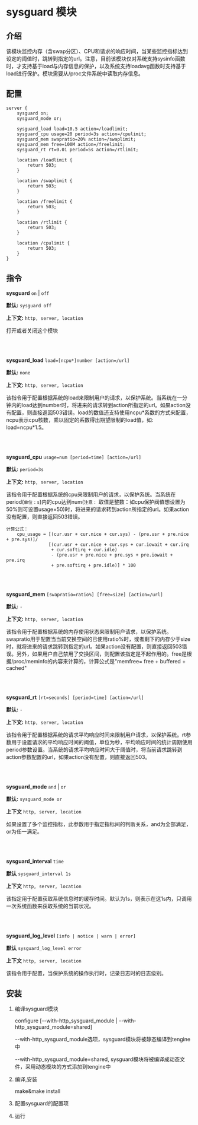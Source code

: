 # sysguard 模块

## 介绍

该模块监控内存（含swap分区）、CPU和请求的响应时间，当某些监控指标达到设定的阈值时，跳转到指定的url。注意，目前该模块仅对系统支持sysinfo函数时，才支持基于load与内存信息的保护，以及系统支持loadavg函数时支持基于load进行保护。模块需要从/proc文件系统中读取内存信息。

## 配置

    server {
        sysguard on;
        sysguard_mode or;

        sysguard_load load=10.5 action=/loadlimit;
        sysguard_cpu usage=20 period=3s action=/cpulimit;
        sysguard_mem swapratio=20% action=/swaplimit;
        sysguard_mem free=100M action=/freelimit;
        sysguard_rt rt=0.01 period=5s action=/rtlimit;

        location /loadlimit {
            return 503;
        }

        location /swaplimit {
            return 503;
        }

        location /freelimit {
            return 503;
        }

        location /rtlimit {
            return 503;
        }

        location /cpulimit {
            return 503;
        }
    }

## 指令

**sysguard** `on` | `off`

**默认:** `sysguard off`

**上下文:** `http, server, location`

打开或者关闭这个模块

<br/>
<br/>

**sysguard_load** `load=[ncpu*]number [action=/url]`

**默认:** `none`

**上下文:** `http, server, location`

该指令用于配置根据系统的load来限制用户的请求，以保护系统。当系统在一分钟内的load达到number时，将进来的请求转到action所指定的url。如果action没有配置，则直接返回503错误。load的数值还支持使用ncpu\*系数的方式来配置，ncpu表示cpu核数，乘以固定的系数得出期望限制的load值，如: load=ncpu\*1.5。

<br/>
<br/>

**sysguard_cpu** `usage=num [period=time] [action=/url]`

**默认:** `period=3s`

**上下文:** `http, server, location`

该指令用于配置根据系统的cpu来限制用户的请求，以保护系统。当系统在period(`单位：s`)内的cpu达到num(`注意：` 取值是整数：如cpu保护阀值想设置为50%则可设置usage=50)时，将进来的请求转到action所指定的url。如果action没有配置，则直接返回503错误。

```
计算公式：
    cpu_usage = [(cur.usr + cur.nice + cur.sys) - (pre.usr + pre.nice + pre.sys)]/
                [(cur.usr + cur.nice + cur.sys + cur.iowait + cur.irq
                 + cur.softirq + cur.idle)
                 - (pre.usr + pre.nice + pre.sys + pre.iowait + pre.irq
                 + pre.softirq + pre.idle)] * 100
```

<br/>
<br/>

**sysguard_mem** `[swapratio=ratio%] [free=size] [action=/url]`

**默认:** `-`

**上下文:** `http, server, location`

该指令用于配置根据系统的内存使用状态来限制用户请求，以保护系统。swapratio用于配置当当前交换空间的已使用ratio%时，或者剩下的内存少于size时，就将进来的请求跳转到指定的url。如果action没有配置，则直接返回503错误。另外，如果用户自己禁用了交换区间，则配置该指定是不起作用的。free是根据/proc/meminfo的内容来计算的，计算公式是"memfree= free + buffered + cached"

<br/>
<br/>

**sysguard_rt** `[rt=seconds] [period=time] [action=/url]`

**默认:** `-`

**上下文:** `http, server, location`

该指令用于配置根据系统的请求平均响应时间来限制用户请求，以保护系统。rt参数用于设置请求的平均响应时间的阈值，单位为秒，平均响应时间的统计周期使用period参数设置。当系统的请求平均响应时间大于阈值时，将当前请求跳转到action参数配置的url，如果action没有配置，则直接返回503。

<br/>
<br/>

**sysguard_mode** `and` | `or`

**默认:**  `sysguard_mode or`

**上下文** `http, server, location`

如果设置了多个监控指标，此参数用于指定指标间的判断关系，and为全部满足，or为任一满足。

<br/>
<br/>

**sysguard_interval** `time`

**默认** `sysguard_interval 1s`

**上下文** `http, server, location`

该指定用于配置获取系统信息时的缓存时间。默认为1s，则表示在这1s内，只调用一次系统函数来获取系统的当前状况。

<br/>
<br/>

**sysguard_log_level** `[info | notice | warn | error]`

**默认** `sysguard_log_level error`

**上下文** `http, server, location`

该指令用于配置，当保护系统的操作执行时，记录日志时的日志级别。

## 安装

 1. 编译sysguard模块

    configure  [--with-http_sysguard_module | --with-http_sysguard_module=shared]

    --with-http_sysguard_module选项，sysguard模块将被静态编译到tengine中

    --with-http_sysguard_module=shared, sysguard模块将被编译成动态文件，采用动态模块的方式添加到tengine中

 2. 编译,安装

    make&make install

 3. 配置sysguard的配置项

 4. 运行
